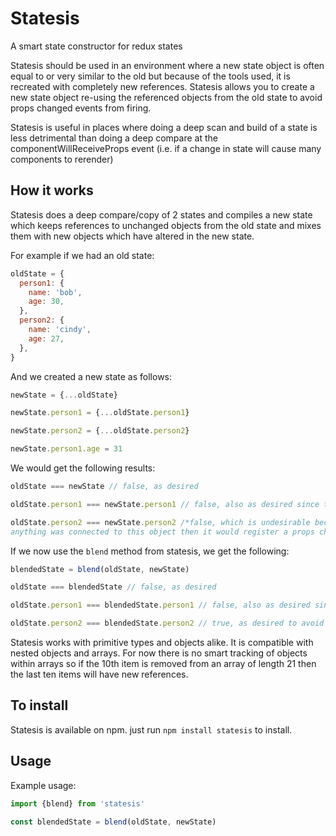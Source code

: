 # Statesis
A smart state constructor for redux states

Statesis should be used in an environment where a new state object is often equal to or very similar to the old but because of the tools used, it is recreated with completely new references. Statesis allows you to create a new state object re-using the referenced objects from the old state to avoid props changed events from firing.

Statesis is useful in places where doing a deep scan and build of a state is less detrimental than doing a deep compare at the componentWillReceiveProps event (i.e. if a change in state will cause many components to rerender)

## How it works
Statesis does a deep compare/copy of 2 states and compiles a new state which keeps references to unchanged objects from the old state and mixes them with new objects which have altered in the new state.

For example if we had an old state:

```javascript
oldState = {
  person1: {
    name: 'bob',
    age: 30,
  },
  person2: {
    name: 'cindy',
    age: 27,
  },
}
```

And we created a new state as follows:
```javascript
newState = {...oldState}

newState.person1 = {...oldState.person1}

newState.person2 = {...oldState.person2}

newState.person1.age = 31
```

We would get the following results:
```javascript
oldState === newState // false, as desired

oldState.person1 === newState.person1 // false, also as desired since the age changed

oldState.person2 === newState.person2 /*false, which is undesirable because if
anything was connected to this object then it would register a props change*/
```

If we now use the `blend` method from statesis, we get the following:
```javascript
blendedState = blend(oldState, newState)

oldState === blendedState // false, as desired

oldState.person1 === blendedState.person1 // false, also as desired since the age changed

oldState.person2 === blendedState.person2 // true, as desired to avoid props changing
```

Statesis works with primitive types and objects alike. It is compatible with nested objects and arrays. For now there is no smart tracking of objects within arrays so if the 10th item is removed from an array of length 21 then the last ten items will have new references.

## To install
Statesis is available on npm. just run `npm install statesis` to install.

## Usage
Example usage:
```javascript
import {blend} from 'statesis'

const blendedState = blend(oldState, newState)
```
